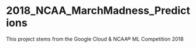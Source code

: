 # 2018_NCAA_MarchMadness_Predictions
This project stems from the Google Cloud &amp; NCAA® ML Competition 2018
